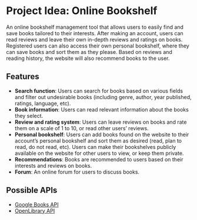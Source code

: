 # Project Idea: Online Bookshelf

An online bookshelf management tool that allows users to easily find and save books tailored to their interests. After making an account, users can read reviews and leave their own in-depth reviews and ratings on books. Registered users can also access their own personal bookshelf, where they can save books and sort them as they please. Based on reviews and reading history, the website will also recommend books to the user.

## Features

- **Search function**: Users can search for books based on various fields and filter out undesirable books (including genre, author, year published, ratings, language, etc).
- **Book information**: Users can read relevant information about the books they select.
- **Review and rating system**: Users can leave reviews on books and rate them on a scale of 1 to 10, or read other users’ reviews.
- **Personal bookshelf**: Users can add books found on the website to their account’s personal bookshelf and sort them as desired (read, plan to read, do not read, etc). Users can make their bookshelves publicly available on the website for other users to view, or keep them private.
- **Recommendations**: Books are recommended to users based on their interests and reviews on books.
- **Forum**: An online forum for users to discuss books.

## Possible APIs

- [Google Books API](https://developers.google.com/books/docs/overview#books_api_v1)
- [OpenLibrary API](https://openlibrary.org/dev/docs/api/search)
